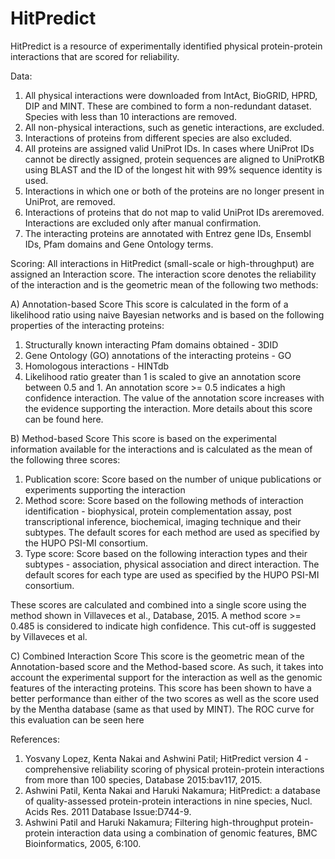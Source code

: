 # HitPredict
HitPredict is a resource of experimentally identified physical protein-protein interactions that are scored for reliability. 

Data:
1. All physical interactions were downloaded from IntAct, BioGRID, HPRD, DIP and MINT. These are combined to form a non-redundant dataset. Species with less than 10 interactions are removed.
2. All non-physical interactions, such as genetic interactions, are excluded.
3. Interactions of proteins from different species are also excluded.
4. All proteins are assigned valid UniProt IDs. In cases where UniProt IDs cannot be directly assigned, protein sequences are aligned to UniProtKB using BLAST and the ID of the longest hit with 99% sequence identity is used.
5. Interactions in which one or both of the proteins are no longer present in UniProt, are removed.
6. Interactions of proteins that do not map to valid UniProt IDs areremoved. Interactions are excluded only after manual confirmation.
7. The interacting proteins are annotated with Entrez gene IDs, Ensembl IDs, Pfam domains and Gene Ontology terms.

Scoring:
All interactions in HitPredict (small-scale or high-throughput) are assigned an Interaction score. The interaction score denotes the reliability of the interaction and is the geometric mean of the following two methods:

A) Annotation-based Score
This score is calculated in the form of a likelihood ratio using naive Bayesian networks and is based on the following properties of the interacting proteins:
1. Structurally known interacting Pfam domains obtained - 3DID
2. Gene Ontology (GO) annotations of the interacting proteins - GO
3. Homologous interactions - HINTdb
4. Likelihood ratio greater than 1 is scaled to give an annotation score between 0.5 and 1. An annotation score >= 0.5 indicates a high confidence interaction. The value of the annotation score increases with the evidence supporting the interaction. More details about this score can be found here.

B) Method-based Score
This score is based on the experimental information available for the interactions and is calculated as the mean of the following three scores:
1. Publication score: Score based on the number of unique publications or experiments supporting the interaction
2. Method score: Score based on the following methods of interaction identification - biophysical, protein complementation assay, post transcriptional inference, biochemical, imaging technique and their subtypes. The default scores for each method are used as specified by the HUPO PSI-MI consortium.
3. Type score: Score based on the following interaction types and their subtypes - association, physical association and direct interaction. The default scores for each type are used as specified by the HUPO PSI-MI consortium.

These scores are calculated and combined into a single score using the method shown in Villaveces et al., Database, 2015. A method score >= 0.485 is considered to indicate high confidence. This cut-off is suggested by Villaveces et al.

C) Combined Interaction Score
This score is the geometric mean of the Annotation-based score and the Method-based score. As such, it takes into account the experimental support for the interaction as well as the genomic features of the interacting proteins. This score has been shown to have a better performance than either of the two scores as well as the score used by the Mentha database (same as that used by MINT). The ROC curve for this evaluation can be seen here

References:
1. Yosvany Lopez, Kenta Nakai and Ashwini Patil; HitPredict version 4 - comprehensive reliability scoring of physical protein-protein interactions from more than 100 species, Database 2015:bav117, 2015.
2. Ashwini Patil, Kenta Nakai and Haruki Nakamura; HitPredict: a database of quality-assessed protein-protein interactions in nine species, Nucl. Acids Res. 2011 Database Issue:D744-9.
3. Ashwini Patil and Haruki Nakamura; Filtering high-throughput protein-protein interaction data using a combination of genomic features, BMC Bioinformatics, 2005, 6:100.
